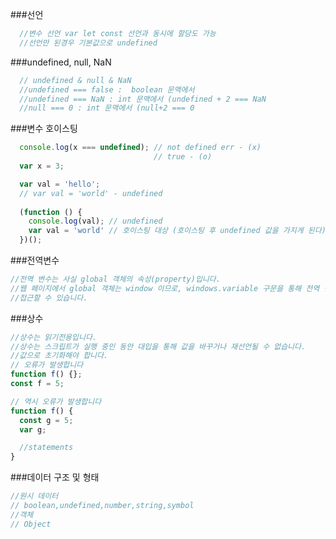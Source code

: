 
###선언

~~~javascript
  //변수 선언 var let const 선언과 동시에 할당도 가능
  //선언만 된경우 기본값으로 undefined
~~~

###undefined, null, NaN

~~~javascript
  // undefined & null & NaN
  //undefined === false :  boolean 문맥에서
  //undefined === NaN : int 문맥에서 (undefined + 2 === NaN
  //null === 0 : int 문맥에서 (null+2 === 0
~~~

###변수 호이스팅

~~~javascript
  console.log(x === undefined); // not defined err - (x)
                                // true - (o)
  var x = 3;

  var val = 'hello';
  // var val = 'world' - undefined
  
  (function () {
    console.log(val); // undefined
    var val = 'world' // 호이스팅 대상 (호이스팅 후 undefined 값을 가지게 된다)
  })();
~~~

###전역변수

~~~javascript
//전역 변수는 사실 global 객체의 속성(property)입니다.
//웹 페이지에서 global 객체는 window 이므로, windows.variable 구문을 통해 전역 변수를 설정하고
//접근할 수 있습니다.
~~~

###상수

~~~javascript
//상수는 읽기전용입니다.
//상수는 스크립트가 실행 중인 동안 대입을 통해 값을 바꾸거나 재선언될 수 없습니다.
//값으로 초기화해야 합니다.
// 오류가 발생합니다
function f() {};
const f = 5;

// 역시 오류가 발생합니다
function f() {
  const g = 5;
  var g;

  //statements
}
~~~

###데이터 구조 및 형태

~~~javascript
//원시 데이터
// boolean,undefined,number,string,symbol
//객체
// Object
~~~



